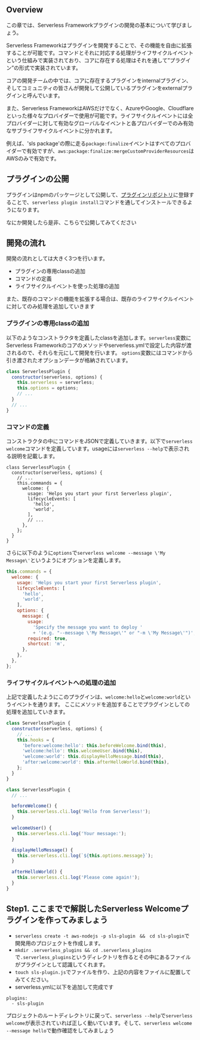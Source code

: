 ## Overview
この章では、Serverless Frameworkプラグインの開発の基本について学びましょう。

Serverless Frameworkはプラグインを開発することで、その機能を自由に拡張することが可能です。コマンドとそれに対応する処理がライフサイクルイベントという仕組みで実装されており、コアに存在する処理はそれを通して”プラグイン”の形式で実装されています。

コアの開発チームの中では、コアに存在するプラグインをinternalプラグイン、そしてコミュニティの皆さんが開発して公開しているプラグインをexternalプラグインと呼んでいます。

また、Serverless FrameworkはAWSだけでなく、AzureやGoogle、Cloudflareといった様々なプロバイダーで使用が可能です。ライフサイクルイベントには全プロバイダーに対して有効なグローバルなイベントと各プロバイダーでのみ有効なサブライフサイクルイベントに分かれます。

例えば、'sls package'の際に走る`package:finalize`イベントはすべてのプロバイダーで有効ですが、`aws:package:finalize:mergeCustomProviderResources`はAWSのみで有効です。

## プラグインの公開
プラグインはnpmのパッケージとして公開して、[プラグインリポジトリ](https://github.com/serverless/plugins)に登録することで、`serverless plugin install`コマンドを通してインストールできるようになります。

なにか開発したら是非、こちらで公開してみてください

## 開発の流れ
開発の流れとしては大きく3つを行います。
- プラグインの専用classの追加
- コマンドの定義
- ライフサイクルイベントを使った処理の追加

また、既存のコマンドの機能を拡張する場合は、既存のライフサイクルイベントに対してのみ処理を追加していきます

### プラグインの専用classの追加
以下のようなコンストラクタを定義したclassを追加します。`serverless`変数にServerless Frameworkのコアのメソッドやserverless.ymlで設定した内容が渡されるので、それらを元にして開発を行います。
`options`変数にはコマンドから引き渡されたオプションデータが格納されています。

```JavaScript
class ServerlessPlugin {
  constructor(serverless, options) {
    this.serverless = serverless;
    this.options = options;
    // ...
  }
  // ...
}
```

### コマンドの定義

コンストラクタの中にコマンドをJSONで定義していきます。以下で`serverless welcome`コマンドを定義しています。usageには`serverless --help`で表示される説明を記載します。

```JavaSript
class ServerlessPlugin {
  constructor(serverless, options) {
    // ...
    this.commands = {
      welcome: {
        usage: 'Helps you start your first Serverless plugin',
        lifecycleEvents: [
          'hello',
          'world',
        ],
        // ...
      },
    };
  }
}
```


さらに以下のように`options`で`serverless welcome --message \'My Message\'`というようにオプションを定義します。

```JavaScript
this.commands = {
  welcome: {
    usage: 'Helps you start your first Serverless plugin',
    lifecycleEvents: [
      'hello',
      'world',
    ],
    options: {
      message: {
        usage:
          'Specify the message you want to deploy '
          + '(e.g. "--message \'My Message\'" or "-m \'My Message\'")',
        required: true,
        shortcut: 'm',
      },
    },
  },
};

```

### ライフサイクルイベントへの処理の追加
上記で定義したようにこのプラグインは、`welcome:hello`と`welcome:world`というイベントを通ります。
ここにメソッドを追加することでプラグインとしての処理を追加していきます。

```JavaScript
class ServerlessPlugin {
  constructor(serverless, options) {
    // ...
    this.hooks = {
      'before:welcome:hello': this.beforeWelcome.bind(this),
      'welcome:hello': this.welcomeUser.bind(this),
      'welcome:world': this.displayHelloMessage.bind(this),
      'after:welcome:world': this.afterHelloWorld.bind(this),
    };
  }
}
```

```JavaScript
class ServerlessPlugin {
  // ...

  beforeWelcome() {
    this.serverless.cli.log('Hello from Serverless!');
  }

  welcomeUser() {
    this.serverless.cli.log('Your message:');
  }

  displayHelloMessage() {
    this.serverless.cli.log(`${this.options.message}`);
  }

  afterHelloWorld() {
    this.serverless.cli.log('Please come again!');
  }
}
```

## Step1. ここまでで解説したServerless Welcomeプラグインを作ってみましょう
- `serverless create -t aws-nodejs -p sls-plugin　&&　cd sls-plugin`で開発用のプロジェクトを作成します。
- `mkdir .serverless_plugins && cd .serverless_plugins`で`.serverless_plugins`というディレクトリを作るとその中にあるファイルがプラグインとして認識してくれます。
- `touch sls-plugin.js`でファイルを作り、上記の内容をファイルに配置してみてください。
- serverless.ymlに以下を追加して完成です
```
plugins:
  - sls-plugin
```

プロジェクトのルートディレクトリに戻って、`serverless --help`で`serverless welcome`が表示されていれば正しく動いています。そして、`serverless welcome --message hello`で動作確認をしてみましょう
